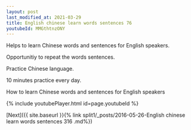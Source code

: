 ```yaml
---
layout: post
last_modified_at: 2021-03-29
title: English chinese learn words sentences 76 
youtubeId: MMGthtnzONY
---
```

 
 
Helps to learn Chinese words and sentences for English speakers.

Opportunitiy to repeat the words sentences. 

Practice Chinese language. 
 
10 minutes practice every day. 
 
How to learn Chinese words and sentences for English speakers 
 
{% include youtubePlayer.html id=page.youtubeId %}
 
 
[Next]({{ site.baseurl }}{% link  split1/_posts/2016-05-26-English chinese learn words sentences 316 .md%})
 

